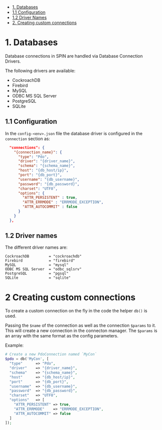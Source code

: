 <!-- MarkdownTOC list_bullets="*" bracket="round" lowercase="true" autolink="true" indent= depth="4" -->

* [1. Databases](#1-databases)
* [1.1 Configuration](#1-configuration)
* [1.2 Driver Names](#1-driver-names)
* [2. Creating custom connections](#2-Creating-custom-connections)


<!-- /MarkdownTOC -->

# 1. Databases
Database connections in SPIN are handled via Database Connection Drivers.

The following drivers are available:
- CockroachDB
- Firebird
- MySQL
- ODBC MS SQL Server
- PostgreSQL
- SQLite

## 1.1 Configuration
In the `config-<env>.json` file the database driver is configured in the `connection` section as:
```json
  "connections": {
    "{connection_name}": {
      "type": "Pdo",
      "driver": "{driver_name}",
      "schema": "{schema_name}",
      "host": "{db_host/ip}",
      "port": "{db_port}",
      "username": "{db_username}",
      "password": "{db_password}",
      "charset": "UTF8",
      "options": {
        "ATTR_PERSISTENT" : true,
        "ATTR_ERRMODE" : "ERRMODE_EXCEPTION",
        "ATTR_AUTOCOMMIT" : false
      } 
    }
  },
```

## 1.2 Driver names
The different driver names are:
```
CockroachDB         = "cockroachdb"
Firebird            = "firebird"
MySQL               = "mysql"
ODBC MS SQL Server  = "odbc_sqlsrv"
PostgreSQL          = "pgsql"
SQLite              = "sqlite"
```

# 2 Creating custom connections
To create a custom connection on the fly in the code the helper `db()` is used.

Passing the `$name` of the connection as well as the connection `$params` to it. This will create
a new connection in the connecton manager. The `$params` is an array with the same format as the
config parameters.

Example:
```php
# Create a new PdoConnection named `MyCon`
$pdo = db('MyCon', [
  "type"      => "Pdo",
  "driver"    => "{driver_name}",
  "schema"    => "{schema_name}",
  "host"      => "{db_host/ip}",
  "port"      => "{db_port}",
  "username"  => "{db_username}",
  "password"  => "{db_password}",
  "charset"   => "UTF8",
  "options"   => [
    "ATTR_PERSISTENT" => true,
    "ATTR_ERRMODE"    => "ERRMODE_EXCEPTION",
    "ATTR_AUTOCOMMIT" => false
  ]
]);
```
